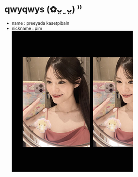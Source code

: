 # qwyqwys (✿ᴗ͈ˬᴗ͈) ⁾⁾
* name : preeyada kasetpibaln
* nickname : pim
![Profile](profile/profile_icon.png)

